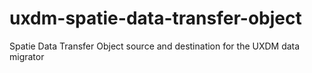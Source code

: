 # uxdm-spatie-data-transfer-object
Spatie Data Transfer Object source and destination for the UXDM data migrator
